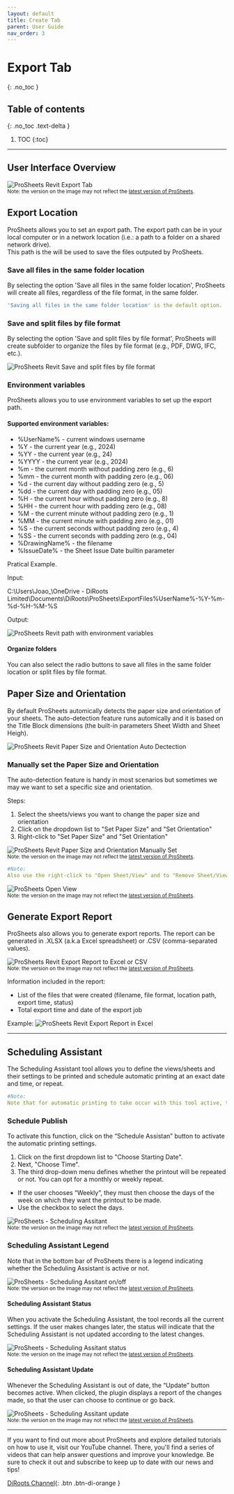 ```yaml
---
layout: default
title: Create Tab
parent: User Guide
nav_order: 3
---
```


# Export Tab
{: .no_toc }

## Table of contents
{: .no_toc .text-delta }

1. TOC
{:toc}

---

## User Interface Overview

![ProSheets Revit Export Tab](../../assets\images\GIFs\Export\PS-Overview.png)  
<sub>Note: the version on the image may not reflect the [latest version of ProSheets](https://diroots.com/revit-plugins/revit-to-pdf-dwg-dgn-dwf-nwc-ifc-and-images-with-prosheets/).</sub>

## Export Location

ProSheets allows you to set an export path. The export path can be in your local computer or in a network location (i.e.: a path to a folder on a shared network drive).  
This path is the will be used to save the files outputed by ProSheets.

### Save all files in the same folder location

By selecting the option 'Save all files in the same folder location', ProSheets will create all files, regardless of the file format, in the same folder.

```yaml
'Saving all files in the same folder location' is the default option. 
```

### Save and split files by file format

By selecting the option 'Save and split files by file format', ProSheets will create subfolder to organize the files by file format (e.g., PDF, DWG, IFC, etc.).

![ProSheets Revit Save and split files by file format](../../assets/images/PS-split-files-by-format.png)  

### Environment variables

ProSheets allows you to use environment variables to set up the export path.

#### Supported environment variables:
- %UserName% - current windows username
- %Y - the current year (e.g., 2024)
- %YY - the current year (e.g., 24)
- %YYYY - the current year (e.g., 2024)
- %m - the current month without padding zero (e.g., 6)
- %mm - the current month with padding zero (e.g., 06)
- %d - the current day without padding zero (e.g., 5)
- %dd - the current day with padding zero (e.g., 05)
- %H - the current hour without padding zero (e.g., 8)
- %HH - the current hour with padding zero (e.g., 08)
- %M - the current minute without padding zero (e.g., 1)
- %MM - the current minute with padding zero (e.g., 01)
- %S - the current seconds without padding zero (e.g., 4)
- %SS - the current seconds with padding zero (e.g., 04)
- %DrawingName% - the filename
- %IssueDate% - the Sheet Issue Date builtin parameter

Pratical Example.  

Input:  

C:\Users\Joao_\OneDrive - DiRoots Limited\Documents\DiRoots\ProSheets\ExportFiles\%UserName%-%Y-%m-%d-%H-%M-%S  

Output:  

![ProSheets Revit path with environment variables](../../assets/images/PS-path-environment-variables.png)

#### Organize folders

You can also select the radio buttons to save all files in the same folder location or split files by file format.

## Paper Size and Orientation

By default ProSheets automically detects the paper size and orientation of your sheets. The auto-detection feature runs automically and it is based on the Title Block dimensions (the built-in parameters Sheet Width and Sheet Heigh).

![ProSheets Revit Paper Size and Orientation Auto Dectection](../../assets/images/PS-Revit-Sheet-Width-Height-Orientation.png)  

### Manually set the Paper Size and Orientation

The auto-detection feature is handy in most scenarios but sometimes we may we want to set a specific size and orientation. 

Steps:
1. Select the sheets/views you want to change the paper size and orientation
2. Click on the dropdown list to "Set Paper Size" and "Set Orientation"
3. Right-click to "Set Paper Size" and "Set Orientation"

![ProSheets Revit Paper Size and Orientation Manually Set](../../assets\images\GIFs\Export\PS-SetPaperSizeOrientation.gif)  
<sub>Note: the version on the image may not reflect the [latest version of ProSheets](https://diroots.com/revit-plugins/revit-to-pdf-dwg-dgn-dwf-nwc-ifc-and-images-with-prosheets/).</sub>

```yaml
#Note:
Also use the right-click to "Open Sheet/View" and to "Remove Sheet/View from Queue".
```

![ProSheets Open View](../../assets\images\GIFs\Export\PS-OpenViewSheet.gif)  
<sub>Note: the version on the image may not reflect the [latest version of ProSheets](https://diroots.com/revit-plugins/revit-to-pdf-dwg-dgn-dwf-nwc-ifc-and-images-with-prosheets/).</sub>

## Generate Export Report

ProSheets also allows you to generate export reports. The report can be generated in .XLSX (a.k.a Excel spreadsheet) or .CSV (comma-separated values).  

![ProSheets Revit Export Report to Excel or CSV](../../assets\images\GIFs\Export\PS-SaveReport.gif)  
<sub>Note: the version on the image may not reflect the [latest version of ProSheets](https://diroots.com/revit-plugins/revit-to-pdf-dwg-dgn-dwf-nwc-ifc-and-images-with-prosheets/).</sub>

Information included in the report:
- List of the files that were created (filename, file format, location path, export time, status)
- Total export time and date of the export job

Example:
![ProSheets Revit Export Report in Excel](../../assets/images/PS-Revit-Excel-Report.png)  

---

## Scheduling Assistant

The Scheduling Assistant tool allows you to define the views/sheets and their settings to be printed and schedule automatic printing at an exact date and time, or repeat.

```yaml
#Note:
Note that for automatic printing to take occur with this tool active, the project must be open in Revit at the appointed time. 
```

### Schedule Publish

To activate this function, click on the “Schedule Assistan” button to activate the automatic printing settings.

1. Click on the first dropdown list to "Choose Starting Date".
2. Next, "Choose Time".
3. The third drop-down menu defines whether the printout will be repeated or not. You can opt for a monthly or weekly repeat.
  - If the user chooses “Weekly”, they must then choose the days of the week on which they want the printout to be made. 
  - Use the checkbox to select the days.

![ProSheets - Scheduling Assitant](../../assets\images\GIFs\Export\PS-SchedulingAssistant.gif)  
<sub>Note: the version on the image may not reflect the [latest version of ProSheets](https://diroots.com/revit-plugins/revit-to-pdf-dwg-dgn-dwf-nwc-ifc-and-images-with-prosheets/).</sub>

### Scheduling Assistant Legend

Note that in the bottom bar of ProSheets there is a legend indicating whether the Scheduling Assistant is active or not.

![ProSheets - Scheduling Assitant on/off](../../assets\images\GIFs\Export\PS-Legend.png)  
<sub>Note: the version on the image may not reflect the [latest version of ProSheets](https://diroots.com/revit-plugins/revit-to-pdf-dwg-dgn-dwf-nwc-ifc-and-images-with-prosheets/).</sub>

#### Scheduling Assistant Status

When you activate the Scheduling Assistant, the tool records all the current settings. If the user makes changes later, the status will indicate that the Scheduling Assistant is not updated according to the latest changes. 

![ProSheets - Scheduling Assitant status](../../assets\images\GIFs\Export\PS-Status.png)  
<sub>Note: the version on the image may not reflect the [latest version of ProSheets](https://diroots.com/revit-plugins/revit-to-pdf-dwg-dgn-dwf-nwc-ifc-and-images-with-prosheets/).</sub>

#### Scheduling Assistant Update

Whenever the Scheduling Assistant is out of date, the “Update” button becomes active. When clicked, the plugin displays a report of the changes made, so that the user can choose to continue or go back.

![ProSheets - Scheduling Assitant update](../../assets\images\GIFs\Export\PS-Update.gif)  
<sub>Note: the version on the image may not reflect the [latest version of ProSheets](https://diroots.com/revit-plugins/revit-to-pdf-dwg-dgn-dwf-nwc-ifc-and-images-with-prosheets/).</sub>

---

If you want to find out more about ProSheets and explore detailed tutorials on how to use it, visit our YouTube channel. There, you'll find a series of videos that can help answer questions and improve your knowledge. Be sure to check it out and subscribe to keep up to date with our news and tips!

[DiRoots Channel](https://www.youtube.com/@DiRootsNews){: .btn .btn-di-orange }
